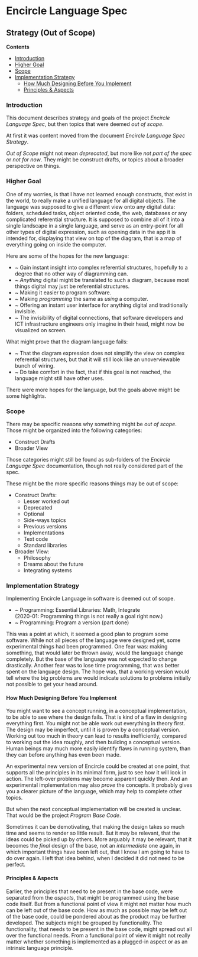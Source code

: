 ﻿Encircle Language Spec
======================

Strategy (Out of Scope)
-----------------------

__Contents__

- [Introduction](#introduction)
- [Higher Goal](#higher-goal)
- [Scope](#scope)
- [Implementation Strategy](#implementation-strategy)
    - [How Much Designing Before You Implement](#how-much-designing-before-you-implement)
    - [Principles & Aspects](#principles--aspects)

### Introduction

This document describes strategy and goals of the project *Encircle Language Spec*, but then topics that were deemed *out of scope*.

At first it was content moved from the document *Encircle Language Spec Strategy*.

*Out of Scope* might not mean *deprecated*, but more like *not part of the spec* or *not for now*. They might be construct drafts, or topics about a broader perspective on things.

### Higher Goal

One of my worries, is that I have not learned enough constructs, that exist in the world, to really make a unified language for all digital objects. The language was supposed to give a different view onto any digital data: folders, scheduled tasks, object oriented code, the web, databases or any complicated referential structure. It is supposed to combine all of it into a single landscape in a single language, and serve as an entry-point for all other types of digital expression, such as opening data in the app it is intended for, displaying that view on top of the diagram, that is a map of everything going on inside the computer.

Here are some of the hopes for the new language:

- ~ Gain instant insight into complex referential structures, hopefully to a degree that no other way of diagramming can.
- ~ *Anything* digital might be translated to such a diagram, because most things digital may just be referential structures.
- ~ Making it easier to program software.
- ~ Making *programming* the same as *using* a computer.
- ~ Offering an instant user interface for anything digital and traditionally invisible.
- ~ The invisibility of digital connections, that software developers and ICT infrastructure engineers only imagine in their head, might now be visualized on screen.

What might prove that the diagram language fails:

- ~ That the diagram expression does not simplify the view on complex referential structures, but that it will still look like an unoverviewable bunch of wiring.
- ~ Do take comfort in the fact, that if this goal is not reached, the language might still have other uses.

There were more hopes for the language, but the goals above might be some highlights.

### Scope

There may be specific reasons why something might be *out of scope*. Those might be organized into the following categories:

- Construct Drafts
- Broader View

Those categories might still be found as sub-folders of the *Encircle Language Spec* documentation, though not really considered part of the spec.

These might be the more specific reasons things may be out of scope:

- Construct Drafts:
    - Lesser worked out
    - Deprecated
    - Optional
    - Side-ways topics
    - Previous versions
    - Implementations
    - Text code
    - Standard libraries
- Broader View:
    - Philosophy
    - Dreams about the future
    - Integrating systems

### Implementation Strategy

Implementing Encircle Language in software is deemed out of scope.

- ~ Programming: Essential Libraries: Math, Integrate  
    (2020-01: Programming things is not really a goal right now.)
- ~ Programming: Program a version (part done)

This was a point at which, it seemed a good plan to program some software. While not all pieces of the language were designed yet, some experimental things had been programmed. One fear was: making something, that would later be thrown away, would the language change completely. But the base of the language was not expected to change drastically. Another fear was to lose time programming, that was better spent on the language design. The hope was, that a working version would tell where the big problems are would indicate solutions to problems initially not possible to get your head around.

#### How Much Designing Before You Implement

You might want to see a concept running, in a conceptual implementation, to be able to see where the design fails. That is kind of a flaw in designing everything first. You might not be able work out everything in theory first. The design may be imperfect, until it is proven by a conceptual version.  Working out too much in theory can lead to results inefficiently, compared to working out the idea roughly, and then building a conceptual version.  
Human beings may much more easily identify flaws in running system, than they can before anything has even been made.

An experimental new version of Encircle could be created at one point, that supports all the principles in its minimal form, just to see how it will look in action. The left-over problems may become apparent quickly then. And an experimental implementation may also *prove* the concepts. It probably gives you a clearer picture of the language, which may help to complete other topics.

But when the next conceptual implementation will be created is unclear. That would be the project *Program Base Code*.

Sometimes it can be demotivating, that making the design takes so much time and seems to render so little result. But it may be relevant, that the ideas could be picked up by others. More arguably it may be relevant, that it becomes the *final* design of the base, not an *intermediate* one again, in which important things have been left out, that I know I am going to have to do over again. I left that idea behind, when I decided it did not need to be perfect.

#### Principles & Aspects

Earlier, the principles that need to be present in the base code, were separated from the *aspects*, that might be programmed using the base code itself. But from a functional point of view it might not matter how much can be left out of the base code. How as much as possible may be left out of the base code, could be pondered about as the product may be further developed. The subjects might be grouped by functionality. The functionality, that needs to be present in the base code, might spread out all over the functional needs. From a functional point of view it might not really matter whether something is implemented as a plugged-in aspect or as an intrinsic language principle.